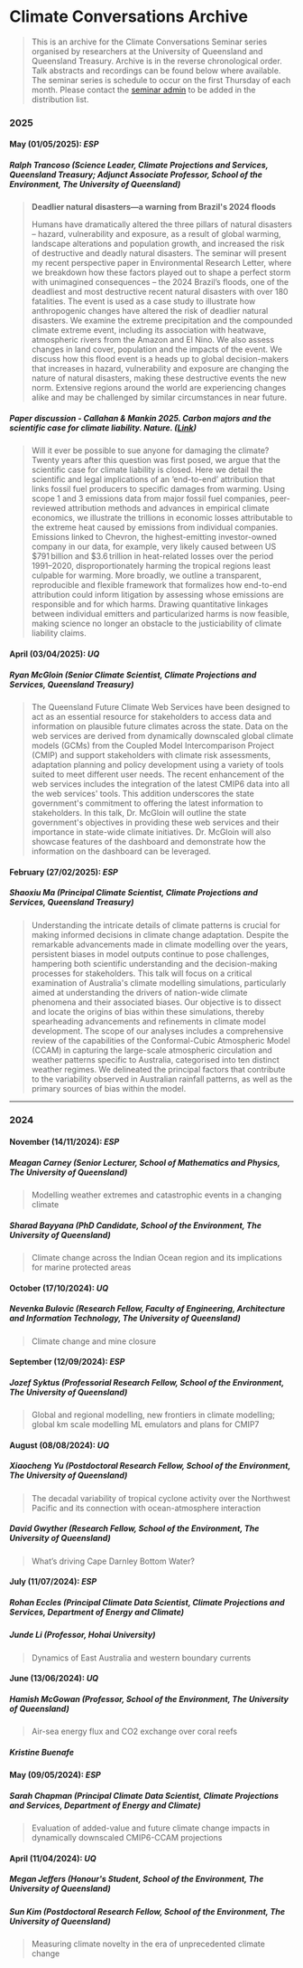 # Climate Conversations Archive
> This is an archive for the Climate Conversations Seminar series organised by researchers at the University of Queensland and Queensland Treasury. Archive is in the reverse chronological order. Talk abstracts and recordings can be found below where available.
> The seminar series is schedule to occur on the first Thursday of each month. Please contact the [seminar admin](mailto:sun.w.kim@uq.edu.au) to be added in the distribution list.

### **2025**
#### **May (01/05/2025): *ESP***
##### Ralph Trancoso (Science Leader, Climate Projections and Services, Queensland Treasury; Adjunct Associate Professor, School of the Environment, The University of Queensland)
> **Deadlier natural disasters—a warning from Brazil's 2024 floods**
> 
> Humans have dramatically altered the three pillars of natural disasters – hazard, vulnerability and exposure, as a result of global warming, landscape alterations and population growth, and increased the risk of destructive and deadly natural disasters. The seminar will present my recent perspective paper in Environmental Research Letter, where we breakdown how these factors played out to shape a perfect storm with unimagined consequences – the 2024 Brazil’s floods, one of the deadliest and most destructive recent natural disasters with over 180 fatalities. The event is used as a case study to illustrate how anthropogenic changes have altered the risk of deadlier natural disasters. We examine the extreme precipitation and the compounded climate extreme event, including its association with heatwave, atmospheric rivers from the Amazon and El Nino. We also assess changes in land cover, population and the impacts of the event. We discuss how this flood event is a heads up to global decision-makers that increases in hazard, vulnerability and exposure are changing the nature of natural disasters, making these destructive events the new norm. Extensive regions around the world are experiencing changes alike and may be challenged by similar circumstances in near future.

##### Paper discussion - Callahan & Mankin 2025. *Carbon majors and the scientific case for climate liability*. Nature. ([Link](https://www.nature.com/articles/s41586-025-08751-3))
> Will it ever be possible to sue anyone for damaging the climate? Twenty years after this question was first posed, we argue that the scientific case for climate liability is closed. Here we detail the scientific and legal implications of an ‘end-to-end’ attribution that links fossil fuel producers to specific damages from warming. Using scope 1 and 3 emissions data from major fossil fuel companies, peer-reviewed attribution methods and advances in empirical climate economics, we illustrate the trillions in economic losses attributable to the extreme heat caused by emissions from individual companies. Emissions linked to Chevron, the highest-emitting investor-owned company in our data, for example, very likely caused between US $791 billion and $3.6 trillion in heat-related losses over the period 1991–2020, disproportionately harming the tropical regions least culpable for warming. More broadly, we outline a transparent, reproducible and flexible framework that formalizes how end-to-end attribution could inform litigation by assessing whose emissions are responsible and for which harms. Drawing quantitative linkages between individual emitters and particularized harms is now feasible, making science no longer an obstacle to the justiciability of climate liability claims.

#### **April (03/04/2025): *UQ***
##### Ryan McGloin (Senior Climate Scientist, Climate Projections and Services, Queensland Treasury)
> The Queensland Future Climate Web Services have been designed to act as an essential resource for stakeholders to access data and information on plausible future climates across the state. Data on the web services are derived from dynamically downscaled global climate models (GCMs) from the Coupled Model Intercomparison Project (CMIP) and support stakeholders with climate risk assessments, adaptation planning and policy development using a variety of tools suited to meet different user needs. The recent enhancement of the web services includes the integration of the latest CMIP6 data into all the web services' tools. This addition underscores the state government's commitment to offering the latest information to stakeholders. In this talk, Dr. McGloin will outline the state government's objectives in providing these web services and their importance in state-wide climate initiatives. Dr. McGloin will also showcase features of the dashboard and demonstrate how the information on the dashboard can be leveraged.

#### **February (27/02/2025): *ESP***
##### Shaoxiu Ma (Principal Climate Scientist, Climate Projections and Services, Queensland Treasury)
> Understanding the intricate details of climate patterns is crucial for making informed decisions in climate change adaptation. Despite the remarkable advancements made in climate modelling over the years, persistent biases in model outputs continue to pose challenges, hampering both scientific understanding and the decision-making processes for stakeholders. This talk will focus on a critical examination of Australia's climate modelling simulations, particularly aimed at understanding the drivers of nation-wide climate phenomena and their associated biases. Our objective is to dissect and locate the origins of bias within these simulations, thereby spearheading advancements and refinements in climate model development. The scope of our analyses includes a comprehensive review of the capabilities of the Conformal-Cubic Atmospheric Model (CCAM) in capturing the large-scale atmospheric circulation and weather patterns specific to Australia, categorised into ten distinct weather regimes. We delineated the principal factors that contribute to the variability observed in Australian rainfall patterns, as well as the primary sources of bias within the model.
---
### **2024**
#### **November (14/11/2024): *ESP***
##### Meagan Carney (Senior Lecturer, School of Mathematics and Physics, The University of Queensland)
> Modelling weather extremes and catastrophic events in a changing climate

##### Sharad Bayyana (PhD Candidate, School of the Environment, The University of Queensland)
> Climate change across the Indian Ocean region and its implications for marine protected areas

#### **October (17/10/2024): *UQ***
##### Nevenka Bulovic (Research Fellow, Faculty of Engineering, Architecture and Information Technology, The University of Queensland)
> Climate change and mine closure

#### **September (12/09/2024): *ESP***
##### Jozef Syktus (Professorial Research Fellow, School of the Environment, The University of Queensland)
> Global and regional modelling, new frontiers in climate modelling; global km scale modelling ML emulators and plans for CMIP7

#### **August (08/08/2024): *UQ***
##### Xiaocheng Yu (Postdoctoral Research Fellow, School of the Environment, The University of Queensland)
> The decadal variability of tropical cyclone activity over the Northwest Pacific and its connection with ocean-atmosphere interaction

##### David Gwyther (Research Fellow, School of the Environment, The University of Queensland)
> What’s driving Cape Darnley Bottom Water?

#### **July (11/07/2024): *ESP***
##### Rohan Eccles (Principal Climate Data Scientist, Climate Projections and Services, Department of Energy and Climate)
##### Junde Li (Professor, Hohai University)
> Dynamics of East Australia and western boundary currents

#### **June (13/06/2024): *UQ***
##### Hamish McGowan (Professor, School of the Environment, The University of Queensland)
> Air-sea energy flux and CO2 exchange over coral reefs

##### Kristine Buenafe

#### **May (09/05/2024): *ESP***
##### Sarah Chapman (Principal Climate Data Scientist, Climate Projections and Services, Department of Energy and Climate)
> Evaluation of added-value and future climate change impacts in dynamically downscaled CMIP6-CCAM projections

#### **April (11/04/2024): *UQ***
##### Megan Jeffers (Honour's Student, School of the Environment, The University of Queensland)
##### Sun Kim (Postdoctoral Research Fellow, School of the Environment, The University of Queensland)
> Measuring climate novelty in the era of unprecedented climate change
